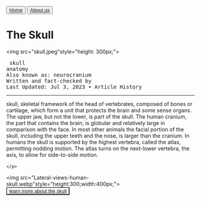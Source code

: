 <!DOCTYPE html>

<html>
<head>
  <meta http-equiv="CONTENT-TYPE" content="text/html; charset=UTF-8">
  <title>Science and Tech</title>
  <button> <a href="homework.html">Home</a></button>
  <button> <a href="Aboutus.html">About us</a></button>
  
</head>
<body>
  <h1>
    The Skull
  </h1>
  
  <img src="skull.jpeg"style="height: 300px;">
  
  <pre> skull
anatomy
Also known as: neurocranium
Written and fact-checked by 
Last Updated: Jul 3, 2023 • Article History</pre> <hr>
  <p> skull, skeletal framework of the head of vertebrates, composed of bones or cartilage, which form a unit that protects the brain and some sense organs.
    The upper jaw, but not the lower, is part of the skull. The human cranium, the part that contains the brain, is globular and relatively large in comparison with the face. In most other animals the facial portion of the skull, including the upper teeth and the nose, is larger than the cranium.
    In humans the skull is supported by the highest vertebra, called the atlas, permitting nodding motion. The atlas turns on the next-lower vertebra, the axis, to allow for side-to-side motion.
    
    </p>
  
  <img src="Lateral-views-human-skull.webp"style="height:300;width:400px;">
  <br>
  <button style="background-color: whitesmoke;"><a href="class1.html">learn more about the skull</a> </button>
</body>
</html>

